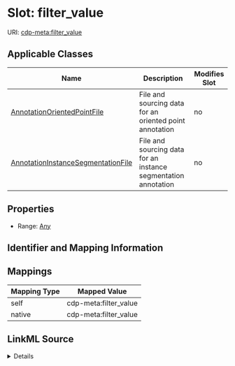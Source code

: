 

# Slot: filter_value

URI: [cdp-meta:filter_value](metadatafilter_value)



<!-- no inheritance hierarchy -->





## Applicable Classes

| Name | Description | Modifies Slot |
| --- | --- | --- |
| [AnnotationOrientedPointFile](AnnotationOrientedPointFile.md) | File and sourcing data for an oriented point annotation |  no  |
| [AnnotationInstanceSegmentationFile](AnnotationInstanceSegmentationFile.md) | File and sourcing data for an instance segmentation annotation |  no  |







## Properties

* Range: [Any](Any.md)





## Identifier and Mapping Information








## Mappings

| Mapping Type | Mapped Value |
| ---  | ---  |
| self | cdp-meta:filter_value |
| native | cdp-meta:filter_value |




## LinkML Source

<details>
```yaml
name: filter_value
alias: filter_value
domain_of:
- AnnotationOrientedPointFile
- AnnotationInstanceSegmentationFile
range: Any

```
</details>
